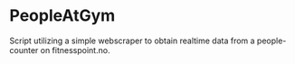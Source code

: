 # PeopleAtGym
Script utilizing a simple webscraper to obtain realtime data from a people-counter on fitnesspoint.no.
